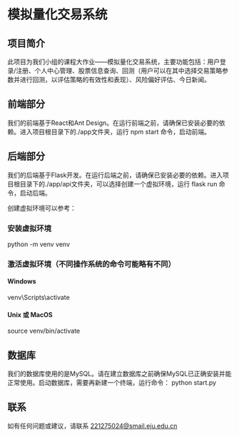 # 模拟量化交易系统

## 项目简介

 此项目为我们小组的课程大作业——模拟量化交易系统，主要功能包括：用户登录/注册、个人中心管理、股票信息查询、回测（用户可以在其中选择交易策略参数并进行回测，以评估策略的有效性和表现）、风险偏好评估、今日新闻。
 
## 前端部分

我们的前端基于React和Ant Design。在运行前端之前，请确保已安装必要的依赖。进入项目根目录下的./app文件夹，运行 npm start 命令，启动前端。


## 后端部分

我们的后端基于Flask开发。在运行后端之前，请确保已安装必要的依赖。进入项目根目录下的./app/api文件夹，可以选择创建一个虚拟环境，运行 flask run 命令，启动后端。

创建虚拟环境可以参考：
### 安装虚拟环境
python -m venv venv
### 激活虚拟环境（不同操作系统的命令可能略有不同）
#### Windows
venv\Scripts\activate
#### Unix 或 MacOS
source venv/bin/activate


## 数据库

我们的数据库使用的是MySQL。请在建立数据库之前确保MySQL已正确安装并能正常使用。启动数据库，需要再新建一个终端，运行命令： python start.py

## 联系

如有任何问题或建议，请联系 221275024@smail.eju.edu.cn

